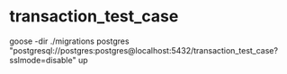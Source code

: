# transaction_test_case

goose -dir ./migrations postgres "postgresql://postgres:postgres@localhost:5432/transaction_test_case?sslmode=disable" up